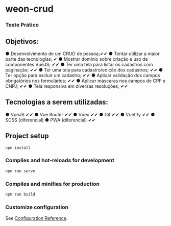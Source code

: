 # weon-crud
### Teste Prático

## Objetivos:
● Desenvolvimento de um CRUD de pessoa;✔✔
● Tentar utilizar a maior parte das tecnologias; ✔
● Mostrar domínio sobre criação e uso de componentes VueJS; ✔✔
● Ter uma tela para listar os cadastros com paginação; ✔✔
● Ter uma tela para cadastro/edição dos cadastros; ✔✔
● Ter opção para excluir um cadastro; ✔✔
● Aplicar validação dos campos obrigatórios nos formulários; ✔✔
● Aplicar máscaras nos campos de CPF e CNPJ; ✔✔
● Tela responsiva em diversas resoluções; ✔✔

## Tecnologias a serem utilizadas:
● VueJS ✔✔
● Vue Router ✔✔
● Vuex ✔✔
● Git ✔✔
● Vuetify ✔✔
● SCSS (diferencial)
● PWA (diferencial) ✔✔


## Project setup
```
npm install
```

### Compiles and hot-reloads for development
```
npm run serve
```

### Compiles and minifies for production
```
npm run build
```

### Customize configuration
See [Configuration Reference](https://cli.vuejs.org/config/).
